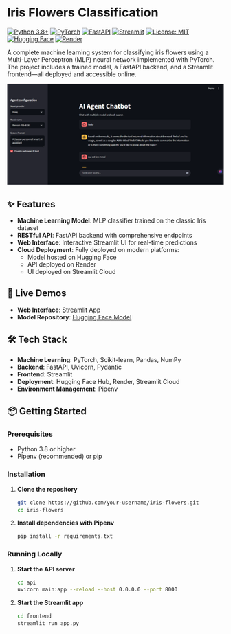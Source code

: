 # Iris Flowers Classification

[![Python 3.8+](https://img.shields.io/badge/python-3.8+-blue.svg)](https://www.python.org/downloads/)
[![PyTorch](https://img.shields.io/badge/PyTorch-1.13+-ee4c2c.svg)](https://pytorch.org/)
[![FastAPI](https://img.shields.io/badge/FastAPI-0.100+-009688.svg)](https://fastapi.tiangolo.com/)
[![Streamlit](https://img.shields.io/badge/Streamlit-1.24+-ff4b4b.svg)](https://streamlit.io/)
[![License: MIT](https://img.shields.io/badge/License-MIT-yellow.svg)](https://opensource.org/licenses/MIT)
[![Hugging Face](https://img.shields.io/badge/🤗-Hugging%20Face-yellow.svg)](https://huggingface.co/)
[![Render](https://img.shields.io/badge/Deployed-Render-5fddc6.svg)](https://render.com/)

A complete machine learning system for classifying iris flowers using a Multi-Layer Perceptron (MLP) neural network implemented with PyTorch. The project includes a trained model, a FastAPI backend, and a Streamlit frontend—all deployed and accessible online.

![screenshot](./screenshot.png)

## ✨ Features

- **Machine Learning Model**: MLP classifier trained on the classic Iris dataset
- **RESTful API**: FastAPI backend with comprehensive endpoints
- **Web Interface**: Interactive Streamlit UI for real-time predictions
- **Cloud Deployment**: Fully deployed on modern platforms:
  - Model hosted on Hugging Face
  - API deployed on Render
  - UI deployed on Streamlit Cloud

## 🚀 Live Demos

- **Web Interface**: [Streamlit App](https://askflow.streamlit.app/)
- **Model Repository**: [Hugging Face Model](https://huggingface.co/jospin6/iris-classification)

## 🛠️ Tech Stack

- **Machine Learning**: PyTorch, Scikit-learn, Pandas, NumPy
- **Backend**: FastAPI, Uvicorn, Pydantic
- **Frontend**: Streamlit
- **Deployment**: Hugging Face Hub, Render, Streamlit Cloud
- **Environment Management**: Pipenv

## 📦 Getting Started

### Prerequisites

- Python 3.8 or higher
- Pipenv (recommended) or pip

### Installation

1. **Clone the repository**
   ```bash
   git clone https://github.com/your-username/iris-flowers.git
   cd iris-flowers

2. **Install dependencies with Pipenv**
    ```bash
    pip install -r requirements.txt

### Running Locally

1. **Start the API server**
    ```bash
    cd api
    uvicorn main:app --reload --host 0.0.0.0 --port 8000

2. **Start the Streamlit app**
    ```bash
    cd frontend
    streamlit run app.py